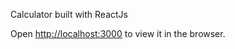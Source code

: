 Calculator built with ReactJs 

Open [http://localhost:3000](http://localhost:3000) to view it in the browser.
